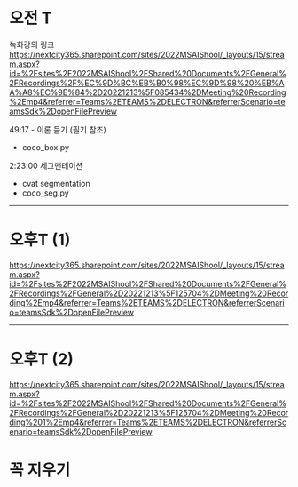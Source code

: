 # 오전 T
녹화강의 링크
https://nextcity365.sharepoint.com/sites/2022MSAIShool/_layouts/15/stream.aspx?id=%2Fsites%2F2022MSAIShool%2FShared%20Documents%2FGeneral%2FRecordings%2F%EC%9D%BC%EB%B0%98%EC%9D%98%20%EB%AA%A8%EC%9E%84%2D20221213%5F085434%2DMeeting%20Recording%2Emp4&referrer=Teams%2ETEAMS%2DELECTRON&referrerScenario=teamsSdk%2DopenFilePreview

49:17 - 이론 듣기 (필기 참조)
+ coco_box.py

2:23:00 세그맨테이션
+ cvat segmentation 
+ coco_seg.py
---------------------------------------------
# 오후T (1)
https://nextcity365.sharepoint.com/sites/2022MSAIShool/_layouts/15/stream.aspx?id=%2Fsites%2F2022MSAIShool%2FShared%20Documents%2FGeneral%2FRecordings%2FGeneral%2D20221213%5F125704%2DMeeting%20Recording%2Emp4&referrer=Teams%2ETEAMS%2DELECTRON&referrerScenario=teamsSdk%2DopenFilePreview




---------------------------------------------
# 오후T (2)
https://nextcity365.sharepoint.com/sites/2022MSAIShool/_layouts/15/stream.aspx?id=%2Fsites%2F2022MSAIShool%2FShared%20Documents%2FGeneral%2FRecordings%2FGeneral%2D20221213%5F125704%2DMeeting%20Recording%201%2Emp4&referrer=Teams%2ETEAMS%2DELECTRON&referrerScenario=teamsSdk%2DopenFilePreview





# 꼭 지우기



